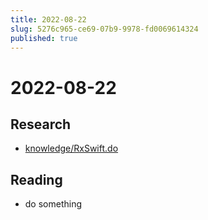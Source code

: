 ```yaml
---
title: 2022-08-22
slug: 5276c965-ce69-07b9-9978-fd0069614324
published: true
---
```


# 2022-08-22

## Research

* [knowledge/RxSwift.do](knowledge/rxswift.do.md)

## Reading

* do something
